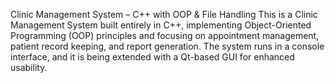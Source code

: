 Clinic Management System – C++ with OOP & File Handling
This is a Clinic Management System built entirely in C++, implementing Object-Oriented Programming (OOP) principles and focusing on appointment management, patient record keeping, and report generation. The system runs in a console interface, and it is being extended with a Qt-based GUI for enhanced usability.
